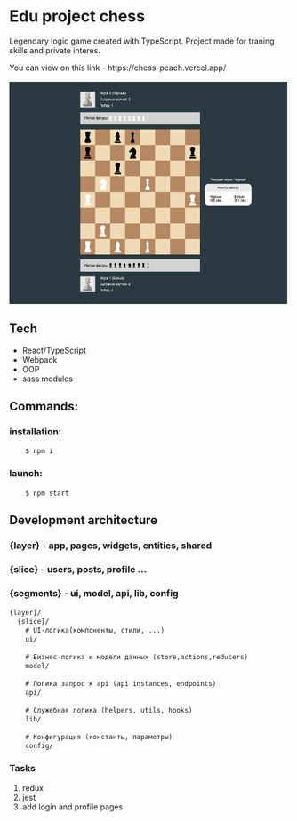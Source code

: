 # Edu project chess

Legendary logic game created with TypeScript.
Project made for traning skills and private interes.

<div>
  You can view on this link - https://chess-peach.vercel.app/
</div>

<br />

<img src="./public/test_game.png" width="500" height="400" title="hover text">

## Tech

- React/TypeScript
- Webpack
- OOP
- sass modules

## Commands:

### installation:

```
    $ npm i
```

### launch:

```
    $ npm start
```

## Development architecture

### {layer} - app, pages, widgets, entities, shared

### {slice} - users, posts, profile ...

### {segments} - ui, model, api, lib, config

```
{layer}/
  {slice}/
    # UI-логика(компоненты, стили, ...)
    ui/

    # Бизнес-логика и модели данных (store,actions,reducers)
    model/

    # Логика запрос к api (api instances, endpoints)
    api/

    # Служебная логика (helpers, utils, hooks)
    lib/

    # Конфигурация (константы, параметры)
    config/
```

### Tasks

1. redux
2. jest
3. add login and profile pages
